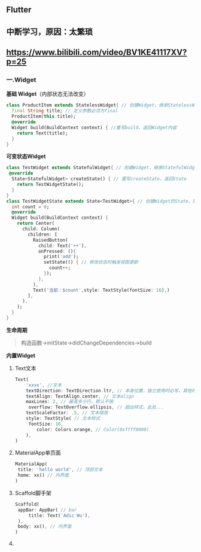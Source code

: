 ## Flutter

## 中断学习，原因：太繁琐

##  https://www.bilibili.com/video/BV1KE41117XV?p=25

### 一.Widget

**基础 Widget**（内部状态无法改变）

```dart
class ProductItem extends StatelessWidget{ // 创建Widget，继承StatelessWidget
  final String title; // 定义参数必须为final
  ProductItem(this.title);
  @override
  Widget build(BuildContext context) { //重写build，返回Widget内容
    return Text(title);
  }
}
```

**可变状态Widget**

```dart
class TestWidget extends StatefulWidget{ // 创建Widget，继承StatefulWidget
 @override
  State<StatefulWidget> createState() { // 重写createState，返回State
    return TestWidgetState();
  }
}
class TestWidgetState extends State<TestWidget>{ // 创建Widget的State，State
  int count = 0;
  @override
  Widget build(BuildContext context) {
    return Center(
      child: Column(
        children: [
          RaisedButton(
            child: Text('++'),
            onPressed: (){
              print('add');
              setState(() { // 修改状态时触发视图更新
                count++;
              });
            },
          ),
          Text('当前：$count',style: TextStyle(fontSize: 16),)
        ],
      ),
    );
  }
}
```

**生命周期**

> 构造函数->initState->didChangeDependencies->build

**内置Widget**

1. Text文本

   ```dart
   Text(
       'xxxx', //文本
       textDirection: TextDirection.ltr, // 本身位置，独立使用时必写，其他时候会得到父继承
       textAlign: TextAlign.center, // 文本align
       maxLines: 2, // 最高多少行，默认不限
     	overflow: TextOverflow.ellipsis, // 超出样式，此处...
       textScaleFactor: .5, // 文本缩放
       style: TextStyle( // 文本样式
       	fontSize: 16,
           color: Colors.orange, // Color(0xffff0000)
       ),
   )
   ```

2. MaterialApp单页面

   ```dart
   MaterialApp(
   	title: 'hello world', // 顶部文本
   	home: xx() // 内界面
   )    
   ```

3. Scaffold脚手架

   ```dart
   Scaffold(
   	appBar: AppBar( // bar
   		title: Text('Adic Wu'),
   	),
   	body: xx(), // 内界面
   )
   ```

4. 